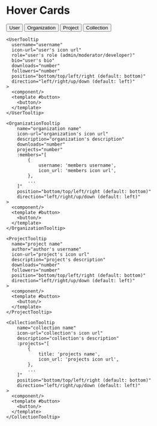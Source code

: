 # Hover Cards

<DemoContainer>
<UserTooltip
  username="CodexAdrian"
  icon-url="https://avatars.githubusercontent.com/u/83074853?v=4"
  role="admin"
  bio="Lead Mod Developer for Terrarium, Member of Team AOF, and a member of the Modrinth Team."
  downloads="512000"
  followers="1200"
>
  <Button>
    <UserIcon/>
    User
  </Button>
    <template #button>
        <Button>
            <HeartIcon/>
            Follow
        </Button>
    </template>
</UserTooltip>
<OrganizationTooltip
    name="Terrarium"
    icon-url="https://cdn.modrinth.com/user/6ZoP9xY8/845ab3625ed09a90b58b4ec6089c92d8e459ca09.png"
    description="Creating cool new minecraft mods for you to enjoy!"
    downloads="11322323"
    projects="12"
    :members="[
        {
            name: 'CodexAdrian',
            icon_url: 'https://avatars.githubusercontent.com/u/83074853?v=4',
        },
{
            name: 'Kekie6',
            icon_url: 'https://avatars.githubusercontent.com/u/79649631?v=4',
        },
{
            name: 'ThatGravyBoat',
            icon_url: 'https://avatars.githubusercontent.com/u/26934102?v=4',
        },
{
            name: 'Facudo46',
            icon_url: 'https://cdn.modrinth.com/user/cA1RRKvv/8498cd7695a07b60e4a3013910a8f4f1470e02e0.png',
        },
{
            name: 'AlexNijjar',
            icon_url: 'https://avatars.githubusercontent.com/u/61668546?v=4',
        },
{
            name: 'fizziy',
            icon_url: 'https://cdn.modrinth.com/user/lM3xW2Bx/b60074b7cf3140d49f47eeee9e22f54d905b49df.png',
        },
{
            name: 'MsRandom',
            icon_url: 'https://avatars2.githubusercontent.com/u/36382780?v=4',
        },
{
            name: 'grimbodev',
            icon_url: 'https://cdn.modrinth.com/user/HZZEeRnt/c9b5d2dd411f152e18399c2982709d25e4dd3e7c.png',
        },
    ]"
>
  <Button>
    <OrganizationIcon/>
    Organization
  </Button>
    <template #button>
        <Button>
            <HeartIcon/>
            Follow
        </Button>
    </template>
</OrganizationTooltip>
<ProjectTooltip
  name="Spirit"
  author="CodexAdrian"
  icon-url="https://cdn.modrinth.com/data/b1LdOZlE/465598dc5d89f67fb8f8de6def21240fa35e3a54.png"
  description="A mod exploring soul magic in blocks, tools, weapons and more!"
  downloads="512000"
  followers="1200"
>
  <Button>
    <ListIcon/>
    Project
  </Button>
    <template #button>
        <Button>
            <HeartIcon/>
            Follow
        </Button>
    </template>
</ProjectTooltip>
<CollectionTooltip
    name="Project Odyssey"
    icon-url="https://i.imgur.com/CibR8vJ.png"
    description="A suite of useful, open source packmaker utility mods for Minecraft Forge and Fabric"
    :projects="[
        {
            title: 'Heracles',
            icon_url: 'https://cdn.modrinth.com/data/lo90fZoB/81b2b095d5570e29f29604c6c5c69eaf9f4033bc.png',
        },
        {
            title: 'Cadmus',
            icon_url: 'https://cdn.modrinth.com/data/fEWKxVzh/5d5fcff12c939097701a1c57d8c437845fc3c0f9.png',
        },
        {
            title: 'Prometheus',
            icon_url: 'https://cdn.modrinth.com/data/iYcNKH7W/45a9bd1bf6b09c0f0576a1d78d1291eceedbdb76.png',
        },
        {
            title: 'Argonauts',
            icon_url: 'https://cdn.modrinth.com/data/bb2EpKpx/a1bd657608a465ee17d88307b936eb41bcdad502.png',
        }
    ]"
>
  <Button>
    <DashboardIcon/>
    Collection
  </Button>
    <template #button>
        <Button>
            <HeartIcon/>
            Follow
        </Button>
    </template>
</CollectionTooltip>
</DemoContainer>

```vue
<UserTooltip
  username="username"
  icon-url="user's icon url"
  role="user's role (admin/moderator/developer)"
  bio="user's bio"
  downloads="number"
  followers="number"
  position="bottom/top/left/right (default: bottom)"
  direction="left/right/up/down (default: left)"
>
  <component/>
  <template #button>
    <button/>
  </template>
</UserTooltip>

<OrganizationTooltip
    name="organization name"
    icon-url="organization's icon url"
    description="organization's description"
    downloads="number"
    projects="number"
    :members="[
        {
            username: 'members username',
            icon_url: 'members icon url',
        },
        ...
    ]"
    position="bottom/top/left/right (default: bottom)"
    direction="left/right/up/down (default: left)"
>
  <component/>
  <template #button>
    <button/>
  </template>
</OrganizationTooltip>

<ProjectTooltip
  name="project name"
  author="author's username"
  icon-url="project's icon url"
  description="project's description"
  downloads="number"
  followers="number"
  position="bottom/top/left/right (default: bottom)"
  direction="left/right/up/down (default: left)"
>
  <component/>
  <template #button>
    <button/>
  </template>
</ProjectTooltip>

<CollectionTooltip
    name="collection name"
    icon-url="collection's icon url"
    description="collection's description"
    :projects="[
        {
            title: 'projects name',
            icon_url: 'projects icon url',
        },
        ...
    ]"
    position="bottom/top/left/right (default: bottom)"
    direction="left/right/up/down (default: left)"
>
  <component/>
  <template #button>
    <button/>
  </template>
</CollectionTooltip>
```
